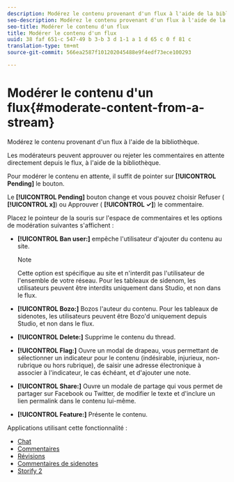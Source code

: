 ```yaml
---
description: Modérez le contenu provenant d'un flux à l'aide de la bibliothèque.
seo-description: Modérez le contenu provenant d'un flux à l'aide de la bibliothèque.
seo-title: Modérer le contenu d'un flux
title: Modérer le contenu d'un flux
uuid: 38 faf 651-c 547-49 b 3-b 3 d 1-1 a 1 d 65 c 0 f 81 c
translation-type: tm+mt
source-git-commit: 566ea2587f101202045488e9f4edf73ece100293

---
```



# Modérer le contenu d'un flux{#moderate-content-from-a-stream}

Modérez le contenu provenant d'un flux à l'aide de la bibliothèque.

Les modérateurs peuvent approuver ou rejeter les commentaires en attente directement depuis le flux, à l'aide de la bibliothèque.

Pour modérer le contenu en attente, il suffit de pointer sur **[!UICONTROL Pending]** le bouton.

Le **[!UICONTROL Pending]** bouton change et vous pouvez choisir Refuser ( **[!UICONTROL x]**) ou Approuver ( **[!UICONTROL ✓]**) le commentaire.

Placez le pointeur de la souris sur l'espace de commentaires et les options de modération suivantes s'affichent :

* **[!UICONTROL Ban user:]** empêche l'utilisateur d'ajouter du contenu au site.

   >[!NOTE]
   >
   >Cette option est spécifique au site et n'interdit pas l'utilisateur de l'ensemble de votre réseau. Pour les tableaux de sidenom, les utilisateurs peuvent être interdits uniquement dans Studio, et non dans le flux.

* **[!UICONTROL Bozo:]** Bozos l'auteur du contenu. Pour les tableaux de sidenotes, les utilisateurs peuvent être Bozo'd uniquement depuis Studio, et non dans le flux.
* **[!UICONTROL Delete:]** Supprime le contenu du thread.
* **[!UICONTROL Flag:]** Ouvre un modal de drapeau, vous permettant de sélectionner un indicateur pour le contenu (indésirable, injurieux, non-rubrique ou hors rubrique), de saisir une adresse électronique à associer à l'indicateur, le cas échéant, et d'ajouter une note.
* **[!UICONTROL Share:]** Ouvre un modale de partage qui vous permet de partager sur Facebook ou Twitter, de modifier le texte et d'inclure un lien permalink dans le contenu lui-même.
* **[!UICONTROL Feature:]** Présente le contenu.



Applications utilisant cette fonctionnalité :

* [Chat](/help/using/c-about-apps/c-chat-app/c-chat-app.md#c_chat_app)
* [Commentaires](/help/using/c-about-apps/c-comments/c-comments.md)
* [Révisions](/help/using/c-about-apps/c-reviews-app/c-reviews-app.md#c_reviews_app)
* [Commentaires de sidenotes](/help/using/c-about-apps/c-sidenotes-app/c-sidenotes-app.md#c_sidenotes_app)
* [Storify 2](/help/using/c-about-apps/c-storify2/c-storify2.md#c_storify2)

